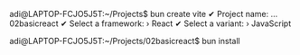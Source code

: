 adi@LAPTOP-FCJO5J5T:~/Projects$ bun create vite
✔ Project name: … 02basicreact
✔ Select a framework: › React
✔ Select a variant: › JavaScript

adi@LAPTOP-FCJO5J5T:~/Projects/02basicreact$ bun install
